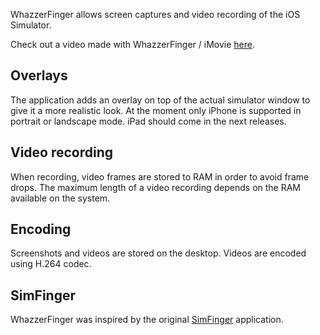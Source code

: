 WhazzerFinger allows screen captures and video recording of the iOS Simulator.

Check out a video made with WhazzerFinger / iMovie [here](http://youtu.be/Z3W-qU5EP4A).

## Overlays

The application adds an overlay on top of the actual simulator window to give it a more realistic look.
At the moment only iPhone is supported in portrait or landscape mode.
iPad should come in the next releases. 

## Video recording

When recording, video frames are stored to RAM in order to avoid frame drops.
The maximum length of a video recording depends on the RAM available on the system.

## Encoding

Screenshots and videos are stored on the desktop.
Videos are encoded using H.264 codec.

## SimFinger

WhazzerFinger was inspired by the original [SimFinger](https://github.com/atebits/SimFinger) application.

